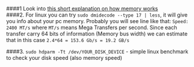 ####1
  Look into [this short explanation on how memory works](../extras/brief_on_memory.md)    
####2. For linux you can try `sudo dmidecode --type 17 | less`, it will give you info about your pc memory.
Probably you will see line like that: `Speed: 2400 MT/s` where `MT/s` means Mega Transfers per second.
Since each transfer carry 64 bits of information (Memory bus width) we can estimate that in this case
`2.4*64 = 153.6 Gb/s = 19.2 GB/s`

####3. `sudo hdparm -Tt /dev/YOUR_DISK_DEVICE` - simple linux benchmark to check your disk speed (also memory speed) 
